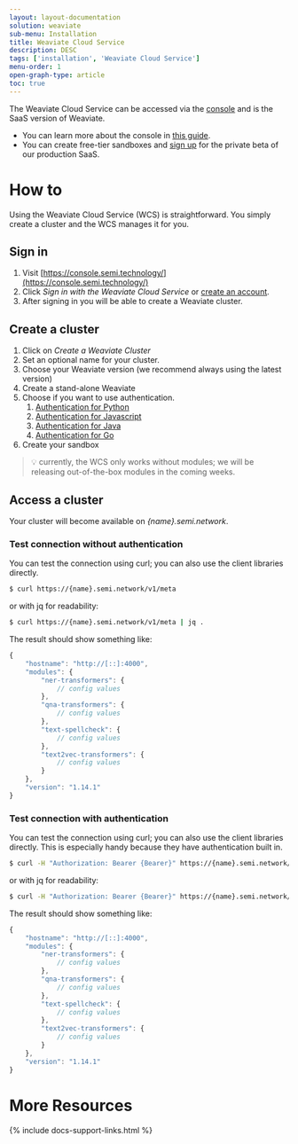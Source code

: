 ```yaml
---
layout: layout-documentation
solution: weaviate
sub-menu: Installation
title: Weaviate Cloud Service
description: DESC
tags: ['installation', 'Weaviate Cloud Service']
menu-order: 1
open-graph-type: article
toc: true
---
```


The Weaviate Cloud Service can be accessed via the [console](http://console.semi.technology/) and is the SaaS version of Weaviate.

* You can learn more about the console in [this guide](../core-knowledge/console.html).
* You can create free-tier sandboxes and [sign up](/product.html#request-access) for the private beta of our production SaaS.

# How to

​Using the Weaviate Cloud Service (WCS) is straightforward. You simply create a cluster and the WCS manages it for you.

## Sign in

1. Visit [https://console.semi.technology/](https://console.semi.technology/)
2. Click _Sign in with the Weaviate Cloud Service_ or [create an account](https://auth.wcs.api.semi.technology/auth/realms/SeMI/protocol/openid-connect/registrations?client_id=wcs&response_type=code&redirect_uri=https://console.semi.technology/console/wcs).
3. After signing in you will be able to create a Weaviate cluster.

## Create a cluster

1. Click on _Create a Weaviate Cluster_
2. Set an optional name for your cluster.
3. Choose your Weaviate version (we recommend always using the latest ​version)
4. Create a stand-alone Weaviate
5. Choose if you want to use authentication.
    1. [Authentication for Python](../client-libraries/python.html#authentication)
    2. [Authentication for Javascript](../client-libraries/javascript.html#authentication)
    3. [Authentication for Java](../client-libraries/java.html#authentication)
    4. [Authentication for Go](../client-libraries/go.html#authentication)
6. Create your sandbox

> 💡 currently, the WCS only works without modules; we will be releasing out-of-the-box modules in the coming weeks.

## Access a cluster

Your cluster will become available on _{name}.semi.network_.

### Test connection without authentication

You can test the connection using curl; you can also use the client libraries directly.​

```sh
$ curl https://{name}.semi.network/v1/meta
```

or with jq for readability:

```sh
$ curl https://{name}.semi.network/v1/meta | jq .
```

The result should show something like:

```js
{
    "hostname": "http://[::]:4000",
    "modules": {
        "ner-transformers": {
            // config values
        },
        "qna-transformers": {
            // config values
        },
        "text-spellcheck": {
            // config values
        },
        "text2vec-transformers": {
            // config values
        }
    },
    "version": "1.14.1"
}
```

### Test connection with authentication

You can test the connection using curl; you can also use the client libraries directly.​ This is especially handy because they have authentication built in. ​

```sh
$ curl -H "Authorization: Bearer {Bearer}" https://{name}.semi.network/v1/meta
```

or with jq for readability:

```sh
$ curl -H "Authorization: Bearer {Bearer}" https://{name}.semi.network/v1/meta | jq .
```

The result should show something like:

```js
{
    "hostname": "http://[::]:4000",
    "modules": {
        "ner-transformers": {
            // config values
        },
        "qna-transformers": {
            // config values
        },
        "text-spellcheck": {
            // config values
        },
        "text2vec-transformers": {
            // config values
        }
    },
    "version": "1.14.1"
}
```

# More Resources

{% include docs-support-links.html %}
